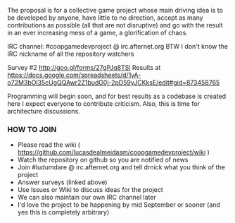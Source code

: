 The proposal is for a collective game project whose main driving idea is to be developed by anyone, have little to no direction, accept as many contributions as possible (all that are not disruptive) and go with the result in an ever increasing mess of a game, a glorification of chaos.

IRC channel: #coopgamedevproject @ irc.afternet.org
BTW I don't know the IRC nickname of all the repository watchers

Survey #2 http://goo.gl/forms/27gPJq8TSl
Results at https://docs.google.com/spreadsheets/d/1yA-o72M3bOl35cUgQQAwr2Z1budG0j-2pD59yJCKksE/edit#gid=873458765

Programming will begin soon, and for best results as a codebase is created here I expect everyone to contribute criticism. Also, this is time for architecture discussions.

### HOW TO JOIN
* Please read the wiki ( https://github.com/lucasdealmeidasm/coopgamedevproject/wiki )
* Watch the repository on github so you are notified of news
* Join #ludumdare @ irc.afternet.org and tell drnick what you think of the project
* Answer surveys (linked above)
* Use Issues or Wiki to discuss ideas for the project
* We can also maintain our own IRC channel later
* I'd love the project to be happening by mid September or sooner (and yes this is completely arbitrary)

